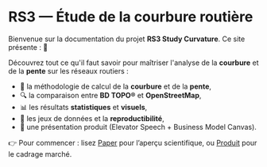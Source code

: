 # RS3 — Étude de la courbure routière

Bienvenue sur la documentation du projet **RS3 Study Curvature**.
Ce site présente : 🚀

Découvrez tout ce qu'il faut savoir pour maîtriser l'analyse de la **courbure** et de la **pente** sur les réseaux routiers :

- 📐 la méthodologie de calcul de la **courbure** et de la **pente**,
- 🔍 la comparaison entre **BD TOPO®** et **OpenStreetMap**,
- 📊 les résultats **statistiques** et **visuels**,
- 📂 les jeux de données et la **reproductibilité**,
- 💼 une présentation produit (Elevator Speech + Business Model Canvas).

👉 Pour commencer : lisez [Paper](paper.md) pour l’aperçu scientifique, ou [Produit](product.md) pour le cadrage marché.

